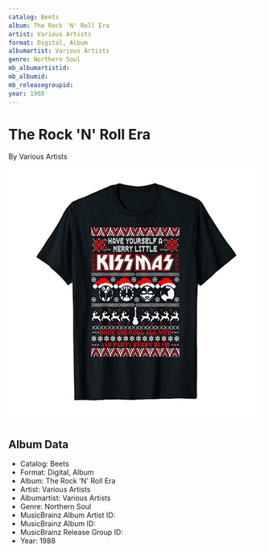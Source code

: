 ```yaml
---
catalog: Beets
album: The Rock 'N' Roll Era
artist: Various Artists
format: Digital, Album
albumartist: Various Artists
genre: Northern Soul
mb_albumartistid: 
mb_albumid: 
mb_releasegroupid: 
year: 1988
---
```


# The Rock 'N' Roll Era

By Various Artists

![](../../assets/beetscovers/Various_Artists-The_Rock_N_Roll_Era_2.jpg)

## Album Data

- Catalog: Beets
- Format: Digital, Album
- Album: The Rock 'N' Roll Era
- Artist: Various Artists
- Albumartist: Various Artists
- Genre: Northern Soul
- MusicBrainz Album Artist ID: 
- MusicBrainz Album ID: 
- MusicBrainz Release Group ID: 
- Year: 1988

